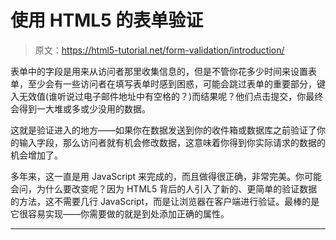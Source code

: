 # 使用 HTML5 的表单验证

> 原文：<https://html5-tutorial.net/form-validation/introduction/>

表单中的字段是用来从访问者那里收集信息的，但是不管你花多少时间来设置表单，至少会有一些访问者在填写表单时感到困惑，可能会跳过表单的重要部分，键入无效值(谁听说过电子邮件地址中有空格的？)而结果呢？他们点击提交，你最终会得到一大堆或多或少没用的数据。

这就是验证进入的地方——如果你在数据发送到你的收件箱或数据库之前验证了你的输入字段，那么访问者就有机会修改数据，这意味着你得到你实际请求的数据的机会增加了。

多年来，这一直是用 JavaScript 来完成的，而且做得很正确，非常完美。你可能会问，为什么要改变呢？因为 HTML5 背后的人引入了新的、更简单的验证数据的方法，这不需要几行 JavaScript，而是让浏览器在客户端进行验证。最棒的是它很容易实现——你需要做的就是到处添加正确的属性。

* * *